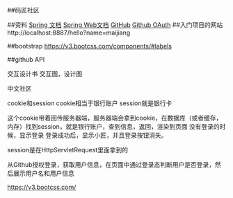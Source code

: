 ##码匠社区

##资料
[Spring 文档](https://spring.io/guides)
[Spring Web文档](https://spring.io/guides/gs/serving-web-content/#use-maven)
[GitHub](https://github.com/zxq123-ly/community02)
[](https://blog.csdn.net/fz13768884254/article/details/82761143)
[](https://blog.csdn.net/huangqqdy/article/details/83032408)
[Github OAuth](https://developer.github.com/apps/building-oauth-apps/creating-an-oauth-app/)
##入门项目的网站
http://localhost:8887/hello?name=maijiang

##bootstrap
https://v3.bootcss.com/components/#labels

##github API

交互设计书
交互图，设计图

中文社区

cookie和session
cookie相当于银行账户
session就是银行卡

这个cookie带着回传服务器端，服务器端会拿到cookie，在数据库（或者缓存，内存）找到session，就是银行账户，查到信息，返回，渲染到页面
没有登录的时候，显示登录
登录成功后，显示小匠，并且登录按钮消失。

session是在HttpServletRequest里面拿到的

从Github授权登录，获取用户信息，在页面中通过登录态判断用户是否登录，然后展示用户名和用户信息

https://v3.bootcss.com/


